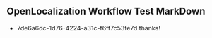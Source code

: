 ## OpenLocalization Workflow Test MarkDown
* 7de6a6dc-1d76-4224-a31c-f6ff7c53fe7d thanks!

<!--HONumber=Aug16_HO4-->


